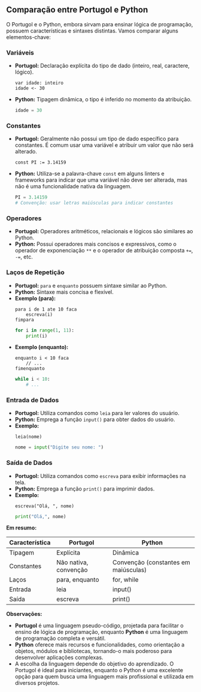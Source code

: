 ## Comparação entre Portugol e Python

O Portugol e o Python, embora sirvam para ensinar lógica de programação, possuem características e sintaxes distintas. Vamos comparar alguns elementos-chave:

### Variáveis
* **Portugol:** Declaração explícita do tipo de dado (inteiro, real, caractere, lógico).
  ```portugol
  var idade: inteiro
  idade <- 30
  ```
* **Python:** Tipagem dinâmica, o tipo é inferido no momento da atribuição.
  ```python
  idade = 30
  ```

### Constantes
* **Portugol:** Geralmente não possui um tipo de dado específico para constantes. É comum usar uma variável e atribuir um valor que não será alterado.
  ```portugol
  const PI := 3.14159
  ```
* **Python:** Utiliza-se a palavra-chave `const` em alguns linters e frameworks para indicar que uma variável não deve ser alterada, mas não é uma funcionalidade nativa da linguagem.
  ```python
  PI = 3.14159
  # Convenção: usar letras maiúsculas para indicar constantes
  ```

### Operadores
* **Portugol:** Operadores aritméticos, relacionais e lógicos são similares ao Python.
* **Python:** Possui operadores mais concisos e expressivos, como o operador de exponenciação `**` e o operador de atribuição composta `+=`, `-=`, etc.

### Laços de Repetição
* **Portugol:** `para` e `enquanto` possuem sintaxe similar ao Python.
* **Python:** Sintaxe mais concisa e flexível.
* **Exemplo (para):**
  ```portugol
  para i de 1 ate 10 faca
      escreva(i)
  fimpara
  ```
  ```python
  for i in range(1, 11):
      print(i)
  ```
* **Exemplo (enquanto):**
  ```portugol
  enquanto i < 10 faca
      // ...
  fimenquanto
  ```
  ```python
  while i < 10:
      # ...
  ```

### Entrada de Dados
* **Portugol:** Utiliza comandos como `leia` para ler valores do usuário.
* **Python:** Emprega a função `input()` para obter dados do usuário.
* **Exemplo:**
  ```portugol
  leia(nome)
  ```
  ```python
  nome = input("Digite seu nome: ")
  ```

### Saída de Dados
* **Portugol:** Utiliza comandos como `escreva` para exibir informações na tela.
* **Python:** Emprega a função `print()` para imprimir dados.
* **Exemplo:**
  ```portugol
  escreva("Olá, ", nome)
  ```
  ```python
  print("Olá,", nome)
  ```

**Em resumo:**

| Característica | Portugol | Python |
|---|---|---|
| Tipagem | Explícita | Dinâmica |
| Constantes | Não nativa, convenção | Convenção (constantes em maiúsculas) |
| Laços | para, enquanto | for, while |
| Entrada | leia | input() |
| Saída | escreva | print() |

**Observações:**

* **Portugol** é uma linguagem pseudo-código, projetada para facilitar o ensino de lógica de programação, enquanto **Python** é uma linguagem de programação completa e versátil.
* **Python** oferece mais recursos e funcionalidades, como orientação a objetos, módulos e bibliotecas, tornando-o mais poderoso para desenvolver aplicações complexas.
* A escolha da linguagem depende do objetivo do aprendizado. O Portugol é ideal para iniciantes, enquanto o Python é uma excelente opção para quem busca uma linguagem mais profissional e utilizada em diversos projetos.
